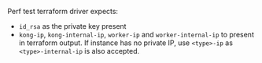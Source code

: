 Perf test terraform driver expects:
- `id_rsa` as the private key present
- `kong-ip`, `kong-internal-ip`, `worker-ip` and `worker-internal-ip`
to present in terraform output. If instance has no private IP,
use `<type>-ip` as `<type>-internal-ip` is also accepted.  
